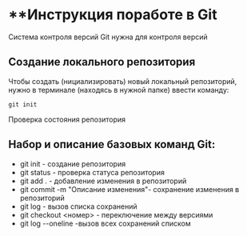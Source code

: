 # **Инструкция поработе в Git

Система контроля версий Git нужна для контроля версий

## Создание локального репозитория

Чтобы создать (нициализировать) новый локальный репозиторий, нужно в терминале (находясь в нужной папке) ввести команду:

    git init
    
 Проверка состояния репозитория

## Набор и описание базовых команд Git:
* git init - создание репозитория
* git status - проверка статуса репозитория
* git add . - добавление изменения в репозиторий
* git commit -m "Описание изменения"- сохранение изменения в репозиторий
* git log - вызов списка сохранений
* git checkout <номер> - переключение между версиями
* git log --oneline -вызов всех сохранений списком
